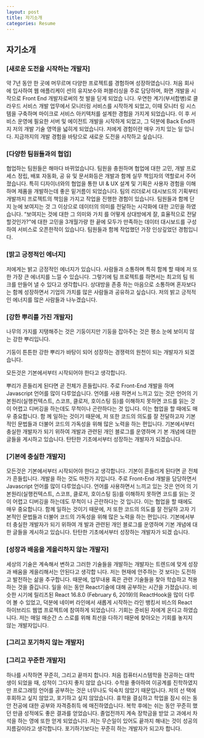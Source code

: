 ```yaml
---
layout: post
title: 자기소개
categories: Resume
---
```


## 자기소개

### [새로운 도전을 시작하는 개발자]

약 7년 동안 한 곳에 머무르며 다양한 프로젝트를 경험하며 성장하였습니다. 처음 회사에 입사하여 웹 애플리케이 션의 유지보수와 퍼블리싱을 주로 담당하며, 화면 개발을 시작으로 Front End 개발자로써의 첫 발을 딛게 되었습 니다. 우연한 계기(부서합병)로 클라우드 서비스 개발 업무에서 모니터링 서비스를 시작하게 되었고, 이때 모니터 링 시스템을 구축하며 마이크로 서비스 아키텍처를 설계한 경험을 가지게 되었습니다. 이 후 서비스 운영에 필요한 서버 및 에이전트 개발을 시작하게 되었고, 그 덕분에 Back End까지 저의 개발 기술 영역을 넓히게 되었습니다. 저에게 경험이란 매우 가치 있는 일 입니다. 지금까지의 개발 경험을 바탕으로 새로운 도전을 시작하고 싶습니다.

### [다양한 팀원들과의 협업]

협업하는 팀원들은 해마다 바뀌었습니다. 팀원을 충원하며 협업에 대한 고민, 개발 프로세스 정립, 배포 자동화, 공 유 및 문서화등은 개발과 함께 실무 책임자의 역할로서 주어졌습니다. 특히 디자이너와의 협업을 통한 UI & UX 설계 및 기획은 사용자 경험을 이해하며 제품을 개발하는데 좋은 밑거름이 되었습니다. 팀의 리더로서 대시보드의 기획부터 개발까지 프로젝트의 책임을 가지고 작업을 진행한 경험이 있습니다. 팀원들과 함께 단지 눈에 보여지는 것 그 이상으로 데이터의 의미를 전달하는 시각화에 대한 고민을 하였습니다. “보여지는 것에 대한 그 의미와 가치 를 어떻게 상대방에게 잘, 효율적으로 전달할것인가?"에 대한 고민을 3개월가량 한 끝에 모두가 만족하는 데이터 대시보드를 구성하여 서비스로 오픈한적이 있습니다. 팀원들과 함께 작업했던 가장 인상깊었던 경험입니다.

### [밝고 긍정적인 에너지]

저에게는 밝고 긍정적인 에너지가 있습니다. 사람들과 소통하며 특히 함께 할 때에 저 또한 가장 큰 에너지를 느낄 수 있습니다. 그렇기에 팀 프로젝트를 하면서는 최고의 팀 워크를 만들어 낼 수 있다고 생각합니다. 상대방을 존중 하는 마음으로 소통하며 혼자보다는 함께 성장하면서 기업의 가치를 많은 사람들과 공유하고 싶습니다. 저의 밝고 긍적적인 에너지를 많은 사람들과 나누겠습니다.


### [강한 뿌리를 가진 개발자]
나무의 가지를 지탱해주는 것은 기둥이지만 기둥을 잡아주는 것은 평소 눈에 보이지 않는 강한 뿌리입니다.

기둥이 튼튼한 강한 뿌리가 바탕이 되어 성장하는 경쟁력의 원천이 되는 개발자가 되겠습니다.

모든것은 기본에서부터 시작되어야 한다고 생각합니다. 

뿌리가 흔들리게 된다면 곧 전체가 흔들립니다. 주로 Front-End 개발을 하며 Javascript 언어를 많이 다루었습니다. 언어를 사용 하면서 느끼고 있는 것은 언어의 기본원리(실행컨텍스트, 스코프, 클로저, 호이스팅 등)를 이해하지 못하면 코드를 읽는 것이 어렵고 디버깅을 하는데도 무척이나 곤란하다는 것 입니다. 이는 협업을 할 때에도 매우 중요합니다. 함 께 일하는 것이기 때문에, 저 또한 코드의 의도를 잘 전달하고자 기본적인 문법들과 더불어 코드의 가독성을 위해 많은 노력을 하는 편입니다. 기본에서부터 충실한 개발자가 되기 위하여 개발과 관련된 개인 블로그를 운영하며 기 본 개념에 대한 글들을 게시하고 있습니다. 탄탄한 기초에서부터 성장하는 개발자가 되겠습니다.




### [기본에 충실한 개발자]

모든것은 기본에서부터 시작되어야 한다고 생각합니다. 기본이 흔들리게 된다면 곧 전체가 흔들립니다. 개발을 하는 것도 마찬가 지입니다. 주로 Front-End 개발을 담당하면서 Javascript 언어를 많이 다루었습니다. 언어를 사용하면서 느끼고 있는 것은 언어 의 기본원리(실행컨텍스트, 스코프, 클로저, 호이스팅 등)를 이해하지 못하면 코드를 읽는 것이 어렵고 디버깅을 하는데도 무척이 나 곤란하다는 것 입니다. 이는 협업을 할 때에도 매우 중요합니다. 함께 일하는 것이기 때문에, 저 또한 코드의 의도를 잘 전달하 고자 기본적인 문법들과 더불어 코드의 가독성을 위해 많은 노력을 하는 편입니다. 기본에서부터 충실한 개발자가 되기 위하여 개 발과 관련된 개인 블로그를 운영하며 기본 개념에 대한 글들을 게시하고 있습니다. 탄탄한 기초에서부터 성장하는 개발자가 되겠 습니다.

### [성장과 배움을 게을리하지 않는 개발자]

세상의 기술은 계속해서 변하고 그러한 기술들을 개발하는 개발자는 트렌드에 맞게 성장과 배움을 게을리해서는 안된다고 생각합 니다. 저는 현재에 안주하는 것 보다는 도전하고 발전하는 삶을 추구합니다. 때문에, 업무내용 혹은 관련 기술들을 찾아 학습하고 적용하는 것을 즐깁니다. 일을 쉬는 동안 React기술에 대해 공부하는 시간을 가졌습니다. 비슷한 시기에 릴리즈된 React 16.8.0 (February 6, 2019)의 ReactHook을 많이 다루어 볼 수 있었고, 덕분에 네이버 라인에서 새롭게 시작하는 라인 뱅킹서 비스의 React 하이브리드 웹앱 프로젝트에 참여하게 되었습니다. 기회는 준비된 자에게 온다고 하였습니다. 저는 매일 매순간 스 스로를 위해 최선을 다하기 때문에 찾아오는 기회를 놓지지 않는 개발자입니다.

### [그리고 포기하지 않는 개발자]
### [그리고 꾸준한 개발자]
하나를 시작하면 꾸준히, 그리고 끝까지 합니다. 처음 컴퓨터시스템학을 전공하는 대학생이 되었을 때, 성적이 그다지 좋지 않았 습니다. 수학을 좋아하여 이공계를 진학하였지만 프로그래밍 언어를 공부하는 것은 너무나도 익숙치 않았기 때문입니다. 저의 선 택에 후회하고 싶지 않았고, 포기하고 싶지 않았습니다. 휴학을 결심하고 학업을 잠시 쉬는 동안 전공에 대한 공부와 자격증취득 에 매진하였습니다. 복학 후에는 쉬는 동안 꾸준히 했던 만큼 성적에도 좋은 결과를 얻었습니다. 졸업전까지 계속 장학금을 받았 고 과에서 차석을 하는 영에 또한 얻게 되었습니다. 저는 무슨일이 있어도 끝까지 해내는 것이 성공의 지름길이라고 생각합니다. 포기하기보다는 꾸준히 하는 개발자가 되고자 합니다.
